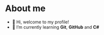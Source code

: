 # About me
- 👋 Hi, welcome to my profile!
- 🌱 I’m currently learning **Git**, **GitHub** and **C#**
<!--
- 👋 Hi, I’m @noxseafox
- 👀 I’m interested in ...
- 🌱 I’m currently learning ...
- 💞️ I’m looking to collaborate on ...
- 📫 How to reach me ...
- 😄 Pronouns: ...
- ⚡ Fun fact: ...

<!---
noxseafox/noxseafox is a ✨ special ✨ repository because its `README.md` (this file) appears on your GitHub profile.
You can click the Preview link to take a look at your changes.
--->
